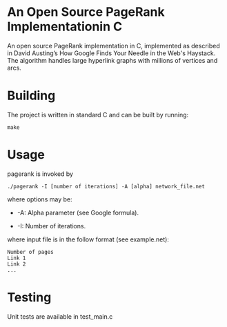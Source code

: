 # An Open Source PageRank Implementationin C

An open source PageRank implementation in C, implemented as described in David Austing’s How Google Finds Your Needle in the Web's Haystack. The algorithm handles large hyperlink graphs with millions of vertices and arcs.

# Building

The project is written in standard C and can be built by running:

    make

# Usage

pagerank is invoked by

    ./pagerank -I [number of iterations] -A [alpha] network_file.net

where options may be:

* -A: Alpha parameter (see Google formula).

* -I: Number of iterations.

where input file is in the follow format (see example.net):

    Number of pages
    Link 1
    Link 2
    ...
    
    

# Testing

Unit tests are available in test_main.c
